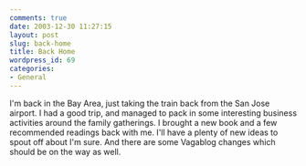 ```yaml
---
comments: true
date: 2003-12-30 11:27:15
layout: post
slug: back-home
title: Back Home
wordpress_id: 69
categories:
- General
---
```


I'm back in the Bay Area, just taking the train back from the San Jose airport. I had a good trip, and managed to pack in some interesting business activities around the family gatherings. I brought a new book and a few recommended readings back with me. I'll have a plenty of new ideas to spout off about I'm sure. And there are some Vagablog changes which should be on the way as well.
